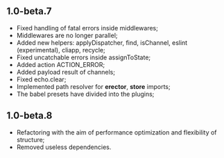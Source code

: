 1.0-beta.7
----

- Fixed handling of fatal errors inside middlewares;
- Middlewares are no longer parallel;
- Added new helpers: applyDispatcher, find, isChannel, eslint (experimental), cliapp, recycle;
- Fixed uncatchable errors inside assignToState;
- Added action ACTION_ERROR;
- Added payload result of channels;
- Fixed echo.clear;
- Implemented path resolver for __erector__, __store__ imports;
- The babel presets have divided into the plugins;

1.0-beta.8
----

- Refactoring with the aim of performance optimization and flexibility of structure;
- Removed useless dependencies.
